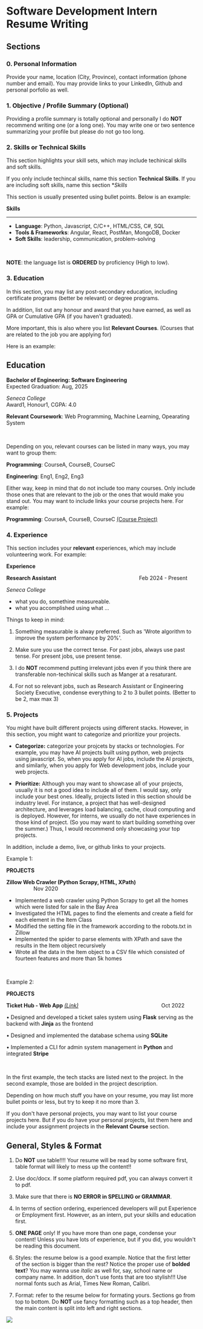 # Software Development Intern Resume Writing 

## Sections

### 0. Personal Information

Provide your name, location (City, Province), contact information (phone number and email). You may provide links to your LinkedIn, Github and personal porfolio as well.

### 1. Objective / Profile Summary (Optional)

Providing a profile summary is totally optional and personally I do **NOT** recommend writing one (or a long one). You may write one or two sentence summarizing your profile but please do not go too long.

### 2. Skills or Technical Skills

This section highlights your skill sets, which may include techinical skills and soft skills.

If you only include techincal skills, name this section **Technical Skills**. If you are including soft skills, name this section **Skills*

This section is usually presented using bullet points. Below is an example:


**Skills**

-----

- **Language**: Python, Javascript, C/C++, HTML/CSS, C#, SQL
- **Tools & Frameworks**: Angular, React, PostMan, MongoDB, Docker
- **Soft Skills**: leadership, communication, problem-solving

<br />

**NOTE**: the language list is **ORDERED** by proficiency (High to low).

### 3. Education

In this section, you may list any post-secondary education, including certificate programs (better be relevant) or degree programs.

In addition, list out any honour and award that you have earned, as well as GPA or Cumulative GPA (if you haven't graduated).

More important, this is also where you list **Relevant Courses**. (Courses that are related to the job you are applying for)

Here is an example:

**Education**
----
**Bachelor of Engineering: Software Engineering**   &emsp; &emsp; &emsp; &emsp; &emsp; &emsp; &emsp; &emsp;  Expected Graduation: Aug, 2025

*Seneca College* &emsp; &emsp; &emsp; &emsp; &emsp; &emsp; &emsp; &emsp; &emsp; &emsp; &emsp; &emsp;&emsp; &emsp;&emsp;&emsp;&emsp;&emsp;&emsp;&emsp;&emsp;&emsp;&emsp; Award1, Honour1, CGPA: 4.0

**Relevant Coursework**: Web Programming, Machine Learning, Opearating System


<br>

Depending on you, relevant courses can be listed in many ways, you may want to group them:

**Programming**: CourseA, CourseB, CourseC

**Engineering**: Eng1, Eng2, Eng3

Either way, keep in mind that do not include too many courses. Only include those ones that are relevant to the job or the ones that would make you stand out. You may want to include links your course projects here. For example:

**Programming**: CourseA, CourseB, CourseC [(Course Project)]()


### 4. Experience

This section includes your **relevant** experiences, which may include volunteering work. For example:


**Experience**

**Research Assistant** &emsp; &emsp; &emsp; &emsp; &emsp; &emsp; &emsp; &emsp; &emsp; &emsp; &emsp; &emsp; Feb 2024 - Present

*Seneca College*

- what you do, somethine measureable.
- what you accomplished using what ...

Things to keep in mind:

1. Something measurable is alway preferred. Such as 'Wrote algorithm to improve the system performance by 20%'.

2. Make sure you use the correct tense. For past jobs, always use past tense. For present jobs, use present tense.

3. I do **NOT** recommend putting irrelevant jobs even if you think there are transferable non-techinical skills such as Manger at a resaturant.

4. For not so relevant jobs, such as Research Assistant or Engineering Society Executive, condense everything to 2 to 3 bullet points. (Better to be 2, max max 3)

### 5. Projects

You might have built different projects using different stacks. However, in this section, you might want to categorize and prioritize your projects.

- **Categorize:** categorize your projcets by stacks or technologies. For example, you may have AI projects built using python, web projects using javascript. So, when you apply for AI jobs, include the AI projects, and similarly, when you apply for Web development jobs, include your web projects.

- **Prioritize:** Although you may want to showcase all of your projects, usually it is not a good idea to include all of them. I would say, only include your best ones. Ideally, projects listed in this section should be industry level. For instance, a project that has well-designed architecture, and leverages load balancing, cache, cloud computing and is deployed. However, for interns, we usually do not have experiences in those kind of project. (So you may want to start building something over the summer.) Thus, I would recommend only showcasing your top projects.

In addition, include a demo, live, or github links to your projects.

Example 1:

**PROJECTS**

**Zillow Web Crawler (Python Scrapy, HTML, XPath)** &emsp; &emsp; &emsp; &emsp; &emsp; &emsp; &emsp; &emsp; &emsp; &emsp; &emsp; &emsp; Nov 2020

- Implemented a web crawler using Python Scrapy to get all the homes which were listed for sale in the Bay Area
- Investigated the HTML pages to find the elements and create a field for each element in the Item Class
- Modified the setting file in the framework according to the robots.txt in Zillow
- Implemented the spider to parse elements with XPath and save the results in the Item object recursively
- Wrote all the data in the Item object to a CSV file which consisted of fourteen features and more than 5k homes

<br>

Example 2:

**PROJECTS**

**Ticket Hub - Web App** [*(Link)*]()  &emsp; &emsp; &emsp; &emsp; &emsp; &emsp; &emsp; &emsp; &emsp; &emsp; &emsp; &emsp; Oct 2022

• Designed and developed a ticket sales system using **Flask** serving as the backend with **Jinja** as the frontend

• Designed and implemented the database schema using **SQLite**

• Implemented a CLI for admin system management in **Python** and integrated **Stripe**

<br>

In the first example, the tech stacks are listed next to the project. In the second example, those are bolded in the project description.

Depending on how much stuff you have on your resume, you may list more bullet points or less, but try to keep it no more than 3.

If you don't have personal projects, you may want to list your course projects here. But if you do have your personal projects, list them here and include your assignment projects in the **Relevant Course** section.


## General, Styles & Format

1. Do **NOT** use table!!!! Your resume will be read by some software first, table format will likely to mess up the content!!

2. Use doc/docx. If some platform required pdf, you can always convert it to pdf.

3. Make sure that there is **NO ERROR in SPELLING or GRAMMAR**.

4. In terms of section ordering, experienced developers will put Experience or Employment first. However, as an intern, put your skills and education first.

5. **ONE PAGE** only! If you have more than one page, condense your content! Unless you have lots of experience, but if you did, you wouldn't be reading this document.

6. Styles: the resume below is a good example. Notice that the first letter of the section is bigger than the rest? Notice the proper use of **bolded text**? You may wanna use *italic* as well for, say, school name or company name. In addition, don't use fonts that are too stylish!!! Use normal fonts such as Arial, Times New Roman, Calibri.

7. Format: refer to the resume below for formating yours. Sections go from top to bottom. Do **NOT** use fancy formatting such as a top header, then the main content is split into left and right sections.

![](https://www.freecodecamp.org/news/content/images/2020/03/1_software_resume_tk-1.jpg)
